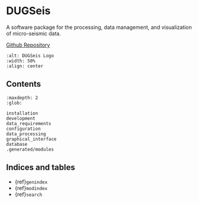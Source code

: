 # DUGSeis

A software package for the processing, data management, and visualization of
micro-seismic data.

[Github Repository](https://github.com/swiss-seismological-service/DUGseis)

```{image} _static/dug_seis_logo.svg
:alt: DUGSeis Logo
:width: 50%
:align: center
```

## Contents

```{toctree}
:maxdepth: 2
:glob:

installation
development
data_requirements
configuration
data_processing
graphical_interface
database
.generated/modules
```


## Indices and tables

* {ref}`genindex`
* {ref}`modindex`
* {ref}`search`
